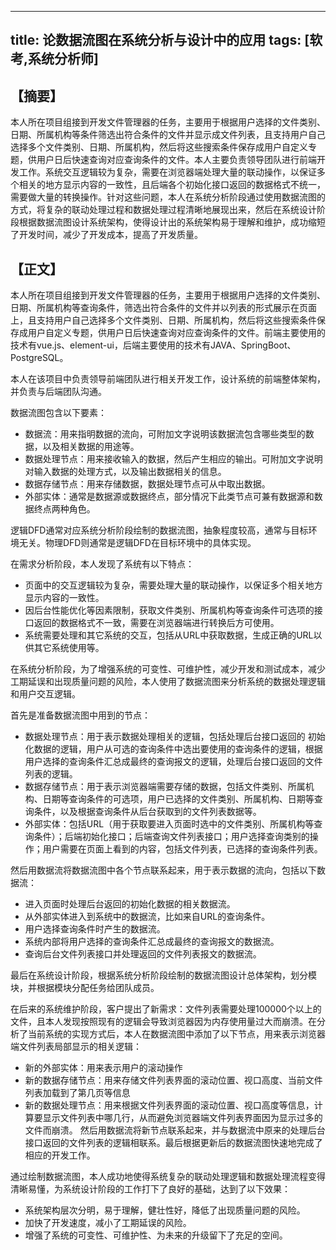 -----
title: 论数据流图在系统分析与设计中的应用
tags: [软考,系统分析师]
-----

【摘要】
-------

本人所在项目组接到开发文件管理器的任务，主要用于根据用户选择的文件类别、日期、所属机构等条件筛选出符合条件的文件并显示成文件列表，且支持用户自己选择多个文件类别、日期、所属机构，然后将这些搜索条件保存成用户自定义专题，供用户日后快速查询对应查询条件的文件。本人主要负责领导团队进行前端开发工作。系统交互逻辑较为复杂，需要在浏览器端处理大量的联动操作，以保证多个相关的地方显示内容的一致性，且后端各个初始化接口返回的数据格式不统一，需要做大量的转换操作。针对这些问题，本人在系统分析阶段通过使用数据流图的方式，将复杂的联动处理过程和数据处理过程清晰地展现出来，然后在系统设计阶段根据数据流图设计系统架构，使得设计出的系统架构易于理解和维护，成功缩短了开发时间，减少了开发成本，提高了开发质量。

【正文】
-------

本人所在项目组接到开发文件管理器的任务，主要用于根据用户选择的文件类别、日期、所属机构等查询条件，筛选出符合条件的文件并以列表的形式展示在页面上，且支持用户自己选择多个文件类别、日期、所属机构，然后将这些搜索条件保存成用户自定义专题，供用户日后快速查询对应查询条件的文件。前端主要使用的技术有vue.js、element-ui，后端主要使用的技术有JAVA、SpringBoot、PostgreSQL。

本人在该项目中负责领导前端团队进行相关开发工作，设计系统的前端整体架构，并负责与后端团队沟通。

数据流图包含以下要素：

* 数据流：用来指明数据的流向，可附加文字说明该数据流包含哪些类型的数据，以及相关数据的用途等。
* 数据处理节点：用来接收输入的数据，然后产生相应的输出。可附加文字说明对输入数据的处理方式，以及输出数据相关的信息。
* 数据存储节点：用来存储数据，数据处理节点可从中取出数据。
* 外部实体：通常是数据源或数据终点，部分情况下此类节点可兼有数据源和数据终点两种角色。

逻辑DFD通常对应系统分析阶段绘制的数据流图，抽象程度较高，通常与目标环境无关。物理DFD则通常是逻辑DFD在目标环境中的具体实现。

在需求分析阶段，本人发现了系统有以下特点：
* 页面中的交互逻辑较为复杂，需要处理大量的联动操作，以保证多个相关地方显示内容的一致性。
* 因后台性能优化等因素限制，获取文件类别、所属机构等查询条件可选项的接口返回的数据格式不一致，需要在浏览器端进行转换后方可使用。
* 系统需要处理和其它系统的交互，包括从URL中获取数据，生成正确的URL以供其它系统使用等。

在系统分析阶段，为了增强系统的可变性、可维护性，减少开发和测试成本，减少工期延误和出现质量问题的风险，本人使用了数据流图来分析系统的数据处理逻辑和用户交互逻辑。

首先是准备数据流图中用到的节点：
* 数据处理节点：用于表示数据处理相关的逻辑，包括处理后台接口返回的 初始化数据的逻辑，用户从可选的查询条件中选出要使用的查询条件的逻辑，根据用户选择的查询条件汇总成最终的查询报文的逻辑，处理后台接口返回的文件列表的逻辑。
* 数据存储节点：用于表示浏览器端需要存储的数据，包括文件类别、所属机构、日期等查询条件的可选项，用户已选择的文件类别、所属机构、日期等查询条件，以及根据查询条件从后台获取到的文件列表数据等。
* 外部实体：包括URL（用于获取要进入页面时选中的文件类别、所属机构等查询条件）；后端初始化接口；后端查询文件列表接口；用户选择查询类别的操作；用户需要在页面上看到的内容，包括文件列表，已选择的查询条件列表。

然后用数据流将数据流图中各个节点联系起来，用于表示数据的流向，包括以下数据流：
* 进入页面时处理后台返回的初始化数据的相关数据流。
* 从外部实体进入到系统中的数据流，比如来自URL的查询条件。
* 用户选择查询条件时产生的数据流。
* 系统内部将用户选择的查询条件汇总成最终的查询报文的数据流。
* 查询后台文件列表接口并处理返回的文件列表报文的数据流。

最后在系统设计阶段，根据系统分析阶段绘制的数据流图设计总体架构，划分模块，并根据模块分配任务给团队成员。

在后来的系统维护阶段，客户提出了新需求：文件列表需要处理100000个以上的文件，且本人发现按照现有的逻辑会导致浏览器因为内存使用量过大而崩溃。在分析了当前系统的实现方式后，本人在数据流图中添加了以下节点，用来表示浏览器端文件列表局部显示的相关逻辑：
* 新的外部实体：用来表示用户的滚动操作
* 新的数据存储节点：用来存储文件列表界面的滚动位置、视口高度、当前文件列表加载到了第几页等信息
* 新的数据处理节点：用来根据文件列表界面的滚动位置、视口高度等信息，计算要显示文件列表中哪几行，从而避免浏览器端文件列表界面因为显示过多的文件而崩溃。
然后用数据流将新节点联系起来，并与数据流中原来的处理后台接口返回的文件列表的逻辑相联系。最后根据更新后的数据流图快速地完成了相应的开发工作。

通过绘制数据流图，本人成功地使得系统复杂的联动处理逻辑和数据处理流程变得清晰易懂，为系统设计阶段的工作打下了良好的基础，达到了以下效果：
* 系统架构层次分明，易于理解，健壮性好，降低了出现质量问题的风险。
* 加快了开发速度，减小了工期延误的风险。
* 增强了系统的可变性、可维护性、为未来的升级留下了充足的空间。
